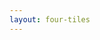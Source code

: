 ```yaml
---
layout: four-tiles
---
```


<template v-slot:title>
Master Context Engineering and benefit
</template>

<template v-slot:subtitle>
The opportunity is enormous
</template>

<template v-slot:icon1>
<uim-rocket class="text-6xl text-blue-400"/>
</template>

<template v-slot:tile1>
<h3>More effective AI collaboration</h3>
True partnership with mature AI systems
</template>

<template v-slot:icon2>
<div class="text-6xl text-green-400">🎯</div>
</template>

<template v-slot:tile2>
<h3>Better project outcomes</h3>
Higher quality results with less effort
</template>

<template v-slot:icon3>
<div class="text-6xl text-purple-400">🧠</div>
</template>

<template v-slot:tile3>
<h3>Reduced cognitive load</h3>
Focus on high-value creative work
</template>

<template v-slot:icon4>
<div class="text-6xl text-orange-400">🏆</div>
</template>

<template v-slot:tile4>
<h3>Competitive differentiation</h3>
Significant advantage over traditional approaches
</template>

<!--
The opportunity for those who master Context Engineering is enormous. You'll collaborate more effectively with AI systems, achieve better project outcomes, reduce your own cognitive load, and create significant competitive differentiation.

While others are still micromanaging AI tools or struggling with information overload, you'll be working in true partnership with mature AI systems.

This isn't just about being more productive - it's about fundamentally changing how software gets built and how problems get solved.
-->

